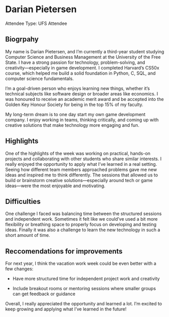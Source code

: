 # Darian Pietersen

Attendee Type: UFS Attendee

## Biogrpahy

My name is Darian Pietersen, and I’m currently a third-year student studying Computer Science and Business Management at the University of the Free State. I have a strong passion for technology, problem-solving, and creativity—especially in game development. I completed Harvard’s CS50x course, which helped me build a solid foundation in Python, C, SQL, and computer science fundamentals. 
 
I’m a goal-driven person who enjoys learning new things, whether it’s technical subjects like software design or broader areas like economics. I was honoured to receive an academic merit award and be accepted into the Golden Key Honour Society for being in the top 15% of my faculty.

My long-term dream is to one day start my own game development company. I enjoy working in teams, thinking critically, and coming up with creative solutions that make technology more engaging and fun.

## Highlights

One of the highlights of the week was working on practical, hands-on projects and collaborating with other students who share similar interests. I really enjoyed the opportunity to apply what I’ve learned in a real setting. Seeing how different team members approached problems gave me new ideas and inspired me to think differently. The sessions that allowed us to build or brainstorm creative solutions—especially around tech or game ideas—were the most enjoyable and motivating.

## Difficulties

One challenge I faced was balancing time between the structured sessions and independent work. Sometimes it felt like we could’ve used a bit more flexibility or breathing space to properly focus on developing and testing ideas. 
Finally it was also a challenge to learn the new technology in such a short amount of time.

## Reccomendations for improvements

For next year, I think the vacation work week could be even better with a few changes:

* Have more structured time for independent project work and creativity

* Include breakout rooms or mentoring sessions where smaller groups can get feedback or guidance

Overall, I really appreciated the opportunity and learned a lot. I’m excited to keep growing and applying what I’ve learned in the future!